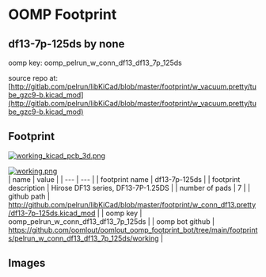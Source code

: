 # OOMP Footprint  
## df13-7p-125ds  by none  
  
oomp key: oomp_pelrun_w_conn_df13_df13_7p_125ds  
  
source repo at: [http://gitlab.com/pelrun/libKiCad/blob/master/footprint/w_vacuum.pretty/tube_gzc9-b.kicad_mod](http://gitlab.com/pelrun/libKiCad/blob/master/footprint/w_vacuum.pretty/tube_gzc9-b.kicad_mod)  
## Footprint  
  
[![working_kicad_pcb_3d.png](working_kicad_pcb_3d_600.png)](working_kicad_pcb_3d.png)  
  
[![working.png](working_600.png)](working.png)  
| name | value | 
| --- | --- | 
| footprint name | df13-7p-125ds | 
| footprint description | Hirose DF13 series, DF13-7P-1.25DS | 
| number of pads | 7 | 
| github path | http://github.com/pelrun/libKiCad/blob/master/footprint/w_conn_df13.pretty/df13-7p-125ds.kicad_mod | 
| oomp key | oomp_pelrun_w_conn_df13_df13_7p_125ds | 
| oomp bot github | https://github.com/oomlout/oomlout_oomp_footprint_bot/tree/main/footprints/pelrun_w_conn_df13_df13_7p_125ds/working | 
## Images  
